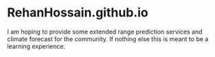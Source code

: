 # RehanHossain.github.io
I am hoping to provide some extended range prediction services and climate forecast for the community. If nothing else this is meant to be a learning experience.
